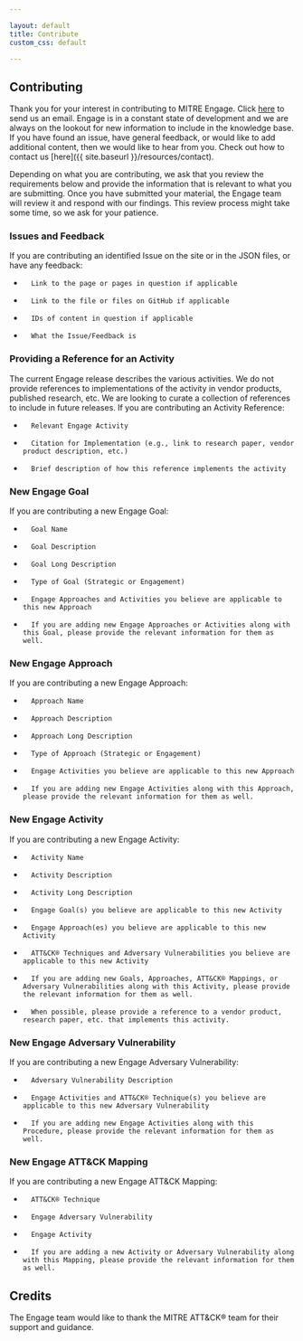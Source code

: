 ```yaml
---

layout: default
title: Contribute
custom_css: default

---
```


## Contributing

Thank you for your interest in contributing to MITRE Engage. Click [here](mailto:engage@mitre.org) to send us an email. Engage is in a constant state of development and we are always on the lookout for new information to include in the knowledge base. If you have found an issue, have general feedback, or would like to add additional content, then we would like to hear from you. Check out how to contact us [here]({{ site.baseurl }}/resources/contact).

Depending on what you are contributing, we ask that you review the requirements below and provide the information that is relevant to what you are submitting. Once you have submitted your material, the Engage team will review it and respond with our findings. This review process might take some time, so we ask for your patience.


### Issues and Feedback

If you are contributing an identified Issue on the site or in the JSON files, or have any feedback:
*		Link to the page or pages in question if applicable
*		Link to the file or files on GitHub if applicable
*		IDs of content in question if applicable
*		What the Issue/Feedback is

### Providing a Reference for an Activity
The current Engage release describes the various activities. We do not provide references to implementations of the activity in vendor products, published research, etc. We are looking to curate a collection of references to include in future releases.
If you are contributing an Activity Reference:
*		Relevant Engage Activity 
* 		Citation for Implementation (e.g., link to research paper, vendor product description, etc.)
* 		Brief description of how this reference implements the activity


### New Engage Goal

If you are contributing a new Engage Goal:
*		Goal Name
*		Goal Description
*		Goal Long Description
*		Type of Goal (Strategic or Engagement)
*		Engage Approaches and Activities you believe are applicable to this new Approach
*		If you are adding new Engage Approaches or Activities along with this Goal, please provide the relevant information for them as well.


### New Engage Approach

If you are contributing a new Engage Approach:
*		Approach Name
*		Approach Description
*		Approach Long Description
*		Type of Approach (Strategic or Engagement)
*		Engage Activities you believe are applicable to this new Approach
*		If you are adding new Engage Activities along with this Approach, please provide the relevant information for them as well.

### New Engage Activity

If you are contributing a new Engage Activity:
*		Activity Name
*		Activity Description
*		Activity Long Description
*		Engage Goal(s) you believe are applicable to this new Activity
*		Engage Approach(es) you believe are applicable to this new Activity
*		ATT&CK® Techniques and Adversary Vulnerabilities you believe are applicable to this new Activity
*		If you are adding new Goals, Approaches, ATT&CK® Mappings, or Adversary Vulnerabilities along with this Activity, please provide the relevant information for them as well.
* 		When possible, please provide a reference to a vendor product, research paper, etc. that implements this activity.

### New Engage Adversary Vulnerability

If you are contributing a new Engage Adversary Vulnerability:
*		Adversary Vulnerability Description
*		Engage Activities and ATT&CK® Technique(s) you believe are applicable to this new Adversary Vulnerability
*		If you are adding new Engage Activities along with this Procedure, please provide the relevant information for them as well.

### New Engage ATT&CK Mapping

If you are contributing a new Engage ATT&CK Mapping:
*		ATT&CK® Technique
*		Engage Adversary Vulnerability
*		Engage Activity
*		If you are adding a new Activity or Adversary Vulnerability along with this Mapping, please provide the relevant information for them as well.



## Credits
The Engage team would like to thank the MITRE ATT&CK® team for their support and guidance.
